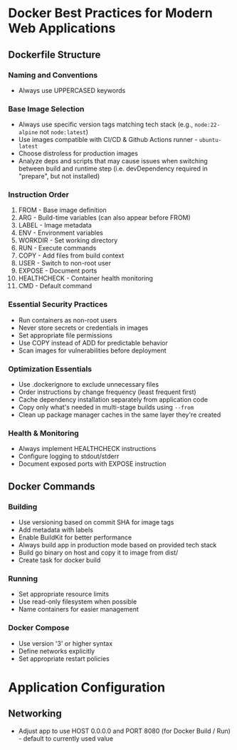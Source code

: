 # Docker Best Practices for Modern Web Applications

## Dockerfile Structure

### Naming and Conventions

- Always use UPPERCASED keywords

### Base Image Selection

- Always use specific version tags matching tech stack (e.g., `node:22-alpine` not `node:latest`)
- Use images compatible with CI/CD & Github Actions runner - `ubuntu-latest`
- Choose distroless for production images
- Analyze deps and scripts that may cause issues when switching between build and runtime step (i.e. devDependency required in "prepare", but not installed)

### Instruction Order

1. FROM - Base image definition
2. ARG - Build-time variables (can also appear before FROM)
3. LABEL - Image metadata
4. ENV - Environment variables
5. WORKDIR - Set working directory
6. RUN - Execute commands
7. COPY - Add files from build context
8. USER - Switch to non-root user
9. EXPOSE - Document ports
10. HEALTHCHECK - Container health monitoring
11. CMD - Default command

### Essential Security Practices

- Run containers as non-root users
- Never store secrets or credentials in images
- Set appropriate file permissions
- Use COPY instead of ADD for predictable behavior
- Scan images for vulnerabilities before deployment

### Optimization Essentials

- Use .dockerignore to exclude unnecessary files
- Order instructions by change frequency (least frequent first)
- Cache dependency installation separately from application code
- Copy only what's needed in multi-stage builds using `--from`
- Clean up package manager caches in the same layer they're created

### Health & Monitoring

- Always implement HEALTHCHECK instructions
- Configure logging to stdout/stderr
- Document exposed ports with EXPOSE instruction

## Docker Commands

### Building

- Use versioning based on commit SHA for image tags
- Add metadata with labels
- Enable BuildKit for better performance
- Always build app in production mode based on provided tech stack
- Build go binary on host and copy it to image from dist/
- Create task for docker build

### Running

- Set appropriate resource limits
- Use read-only filesystem when possible
- Name containers for easier management

### Docker Compose

- Use version '3' or higher syntax
- Define networks explicitly
- Set appropriate restart policies

# Application Configuration

## Networking

- Adjust app to use HOST 0.0.0.0 and PORT 8080 (for Docker Build / Run) - default to currently used value

